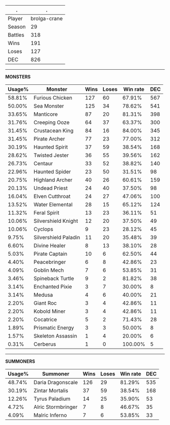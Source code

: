 .|.
|-|-
Player|brolga-crane
Season|29
Battles|318
Wins|191
Loses|127
DEC|826

---
**MONSTERS**

Usage%|Monster|Wins|Loses|Win rate|DEC|
-|-|-|-|-|-|
58.81%|Furious Chicken|127|60|67.91%|567|
50.00%|Sea Monster|125|34|78.62%|541|
33.65%|Manticore|87|20|81.31%|398|
31.76%|Creeping Ooze|64|37|63.37%|300|
31.45%|Crustacean King|84|16|84.00%|345|
31.45%|Pirate Archer|77|23|77.00%|312|
30.19%|Haunted Spirit|37|59|38.54%|168|
28.62%|Twisted Jester|36|55|39.56%|162|
26.73%|Centaur|33|52|38.82%|140|
22.96%|Haunted Spider|23|50|31.51%|98|
20.75%|Highland Archer|40|26|60.61%|159|
20.13%|Undead Priest|24|40|37.50%|98|
16.04%|Elven Cutthroat|24|27|47.06%|100|
13.52%|Water Elemental|28|15|65.12%|124|
11.32%|Feral Spirit|13|23|36.11%|51|
10.06%|Silvershield Knight|12|20|37.50%|49|
10.06%|Cyclops|9|23|28.12%|45|
9.75%|Silvershield Paladin|11|20|35.48%|39|
6.60%|Divine Healer|8|13|38.10%|28|
5.03%|Pirate Captain|10|6|62.50%|44|
4.40%|Peacebringer|6|8|42.86%|23|
4.09%|Goblin Mech|7|6|53.85%|31|
3.46%|Spineback Turtle|9|2|81.82%|38|
3.14%|Enchanted Pixie|3|7|30.00%|8|
3.14%|Medusa|4|6|40.00%|21|
2.20%|Giant Roc|3|4|42.86%|11|
2.20%|Kobold Miner|3|4|42.86%|11|
2.20%|Cocatrice|5|2|71.43%|28|
1.89%|Prismatic Energy|3|3|50.00%|8|
1.57%|Skeleton Assassin|1|4|20.00%|6|
0.31%|Cerberus|1|0|100.00%|5|

---
**SUMMONERS**

Usage%|Summoner|Wins|Loses|Win rate|DEC|
-|-|-|-|-|-|
48.74%|Daria Dragonscale|126|29|81.29%|535|
30.19%|Zintar Mortalis|37|59|38.54%|168|
12.26%|Tyrus Paladium|14|25|35.90%|53|
4.72%|Alric Stormbringer|7|8|46.67%|35|
4.09%|Malric Inferno|7|6|53.85%|33|
